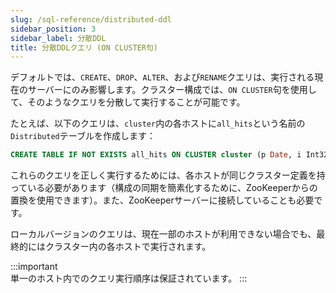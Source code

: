 ```yaml
---
slug: /sql-reference/distributed-ddl
sidebar_position: 3
sidebar_label: 分散DDL
title: 分散DDLクエリ (ON CLUSTER句)
---
```


デフォルトでは、`CREATE`、`DROP`、`ALTER`、および`RENAME`クエリは、実行される現在のサーバーにのみ影響します。クラスター構成では、`ON CLUSTER`句を使用して、そのようなクエリを分散して実行することが可能です。

たとえば、以下のクエリは、`cluster`内の各ホストに`all_hits`という名前の`Distributed`テーブルを作成します：

``` sql
CREATE TABLE IF NOT EXISTS all_hits ON CLUSTER cluster (p Date, i Int32) ENGINE = Distributed(cluster, default, hits)
```

これらのクエリを正しく実行するためには、各ホストが同じクラスター定義を持っている必要があります（構成の同期を簡素化するために、ZooKeeperからの置換を使用できます）。また、ZooKeeperサーバーに接続していることも必要です。

ローカルバージョンのクエリは、現在一部のホストが利用できない場合でも、最終的にはクラスター内の各ホストで実行されます。

:::important    
単一のホスト内でのクエリ実行順序は保証されています。
:::
